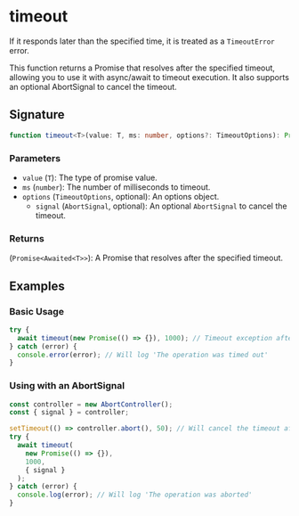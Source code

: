 # timeout

If it responds later than the specified time, it is treated as a `TimeoutError` error.

This function returns a Promise that resolves after the specified timeout, allowing you to use it
with async/await to timeout execution.
It also supports an optional AbortSignal to cancel the timeout.

## Signature

```typescript
function timeout<T>(value: T, ms: number, options?: TimeoutOptions): Promise<Awaited<T>>;
```

### Parameters

- `value` (`T`): The type of promise value.
- `ms` (`number`): The number of milliseconds to timeout.
- `options` (`TimeoutOptions`, optional): An options object.
  - `signal` (`AbortSignal`, optional): An optional `AbortSignal` to cancel the timeout.

### Returns

(`Promise<Awaited<T>>`): A Promise that resolves after the specified timeout.

## Examples

### Basic Usage

```typescript
try {
  await timeout(new Promise(() => {}), 1000); // Timeout exception after 1 second
} catch (error) {
  console.error(error); // Will log 'The operation was timed out'
}
```

### Using with an AbortSignal

```typescript
const controller = new AbortController();
const { signal } = controller;

setTimeout(() => controller.abort(), 50); // Will cancel the timeout after 50ms
try {
  await timeout(
    new Promise(() => {}),
    1000,
    { signal }
  );
} catch (error) {
  console.log(error); // Will log 'The operation was aborted'
}
```
